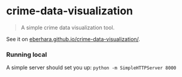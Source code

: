 # crime-data-visualization
>A simple crime data visualization tool.

See it on [eberhara.github.io/crime-data-visualization/](https://eberhara.github.io/crime-data-visualization/).

### Running local
A simple server should set you up: `python -m SimpleHTTPServer 8000`
